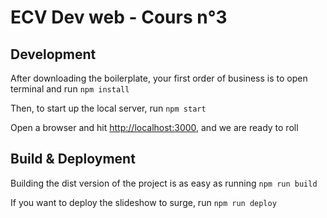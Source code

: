 # ECV Dev web - Cours n°3

## Development

After downloading the boilerplate, your first order of business is to open terminal and run `npm install`

Then, to start up the local server, run `npm start`

Open a browser and hit [http://localhost:3000](http://localhost:3000), and we are ready to roll

## Build & Deployment

Building the dist version of the project is as easy as running `npm run build`

If you want to deploy the slideshow to surge, run `npm run deploy`
